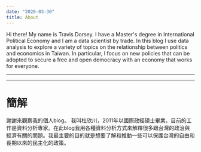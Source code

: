 ```yaml
---
date: "2020-03-30"
title: About
---
```


Hi there! My name is Travis Dorsey. I have a Master's degree in International Political Economy and I am a data scientist by trade. In this blog I use data analysis to explore a variety of topics on the relationship between politics and economics in Taiwan. In particular, I focus on new policies that can be adopted to secure a free and open democracy with an economy that works for everyone. 

***



***

# 簡解
謝謝來觀察我的個人blog。 我叫杜欣川，2011年以國際政經碩士畢業，目前的工作是資料分析專家。在此blog我用各種資料分析方式來解釋很多跟台灣的政治與經濟有關的問題。我最主要的目的就是想要了解和推動一些可以保護台灣的自由和長期以來的民主化的政策。
